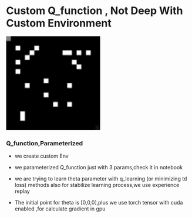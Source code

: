 # Custom Q_function , Not Deep With Custom Environment

<img src="https://github.com/hamidahmadian/RL-Notebook/blob/master/RandomAgent_CustomQ_CustomEnv/sample.gif" width="256" height="256">

### Q_function,Parameterized

- we create custom Env

- we parameterized Q_function just with 3 params,check it in notebook

- we are trying to learn theta parameter with q_learning (or minimizing td loss) methods also for stabilize learning process,we use experience replay

- The initial point for theta is [0,0,0],plus we use torch tensor with cuda enabled ,for calculate gradient in gpu

